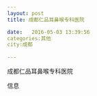```yaml
--- 
layout: post 
title: 成都仁品耳鼻喉专科医院

date:   2016-05-03 13:39:56 
categories:其他  
city:成都
  
--- 
```

   
成都仁品耳鼻喉专科医院

信息

